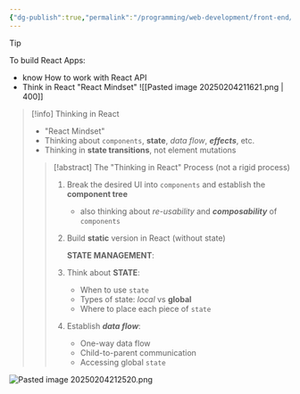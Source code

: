 ```yaml
---
{"dg-publish":true,"permalink":"/programming/web-development/front-end/react-js/001-react-fundamentals/001-intro-and-theories/007-thinking-in-react/","tags":["programming","ReactJS","javascript","JS-Fundamentals","theory"],"created":"2025-02-04T21:09:02.077+08:00"}
---
```



> [!tip]
> To build React Apps:
> - know How to work with React API
> - Think in React "React Mindset"
>   ![[Pasted image 20250204211621.png \| 400]]

> [!info] Thinking in React
> - "React Mindset"
> - Thinking about `components`, __state__, _data flow_, ___effects___, etc.
> - Thinking in __state transitions__, not element mutations
>   
>> [!abstract] The "Thinking in React" Process (not a rigid process)
>> 1. Break the desired UI into `components` and establish the __component tree__
>>    - also thinking about _re-usability_ and ___composability___ of `components`
>> 2. Build __static__ version in React (without state)
>>    
>>    __STATE MANAGEMENT__:
>> 3. Think about __STATE__:
>>    - When to use `state`
>>    - Types of state: _local_ vs __global__
>>    - Where to place each piece of `state`
>> 4. Establish ___data flow___:
>>    - One-way data flow
>>    - Child-to-parent communication
>>    - Accessing global `state`

![Pasted image 20250204212520.png](/img/user/Misc/attachments/Pasted%20image%2020250204212520.png)